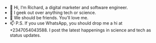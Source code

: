 - 👋 Hi, I’m Richard, a digital marketer and software engineer.
- 👀 I geek out over anything tech or science.
- 💞️ We should be friends. You'll love me.
- 📫 P.S. If you use WhatsApp, you should drop me a hi at +2347054043588. I post the latest happenings in science and tech as status updates.

<!---
richardoyelabi/richardoyelabi is a ✨ special ✨ repository because its `README.md` (this file) appears on your GitHub profile.
You can click the Preview link to take a look at your changes.
--->
